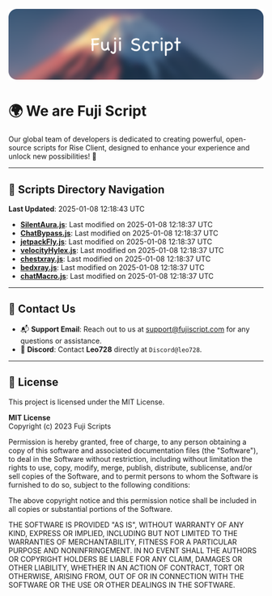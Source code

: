 ![Banner](.github/b.webp)

# 🌍 **We are Fuji Script**

Our global team of developers is dedicated to creating powerful, open-source scripts for Rise Client, designed to enhance your experience and unlock new possibilities! 🌟

---
<!-- SCRIPTS_NAVIGATION_START -->
## 📂 **Scripts Directory Navigation**

**Last Updated**: 2025-01-08 12:18:43 UTC

- **[SilentAura.js](scripts/SilentAura.js)**: Last modified on 2025-01-08 12:18:37 UTC
- **[ChatBypass.js](scripts/ChatBypass.js)**: Last modified on 2025-01-08 12:18:37 UTC
- **[jetpackFly.js](scripts/jetpackFly.js)**: Last modified on 2025-01-08 12:18:37 UTC
- **[velocityHylex.js](scripts/velocityHylex.js)**: Last modified on 2025-01-08 12:18:37 UTC
- **[chestxray.js](scripts/chestxray.js)**: Last modified on 2025-01-08 12:18:37 UTC
- **[bedxray.js](scripts/bedxray.js)**: Last modified on 2025-01-08 12:18:37 UTC
- **[chatMacro.js](scripts/chatMacro.js)**: Last modified on 2025-01-08 12:18:37 UTC

<!-- SCRIPTS_NAVIGATION_END -->

---

## 💬 **Contact Us**  
- 📬 **Support Email**: Reach out to us at [support@fujiscript.com](mailto:support@fujiscript.com) for any questions or assistance.  
- 💬 **Discord**: Contact **Leo728** directly at `Discord@leo728`.

---

## 📜 **License**

This project is licensed under the MIT License.  

**MIT License**  
Copyright (c) 2023 Fuji Scripts  

Permission is hereby granted, free of charge, to any person obtaining a copy of this software and associated documentation files (the "Software"), to deal in the Software without restriction, including without limitation the rights to use, copy, modify, merge, publish, distribute, sublicense, and/or sell copies of the Software, and to permit persons to whom the Software is furnished to do so, subject to the following conditions:  

The above copyright notice and this permission notice shall be included in all copies or substantial portions of the Software.  

THE SOFTWARE IS PROVIDED "AS IS", WITHOUT WARRANTY OF ANY KIND, EXPRESS OR IMPLIED, INCLUDING BUT NOT LIMITED TO THE WARRANTIES OF MERCHANTABILITY, FITNESS FOR A PARTICULAR PURPOSE AND NONINFRINGEMENT. IN NO EVENT SHALL THE AUTHORS OR COPYRIGHT HOLDERS BE LIABLE FOR ANY CLAIM, DAMAGES OR OTHER LIABILITY, WHETHER IN AN ACTION OF CONTRACT, TORT OR OTHERWISE, ARISING FROM, OUT OF OR IN CONNECTION WITH THE SOFTWARE OR THE USE OR OTHER DEALINGS IN THE SOFTWARE.  
